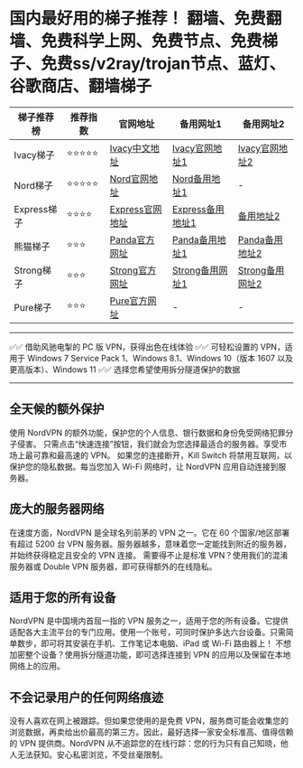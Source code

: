 # 国内最好用的梯子推荐！ 翻墙、免费翻墙、免费科学上网、免费节点、免费梯子、免费ss/v2ray/trojan节点、蓝灯、谷歌商店、翻墙梯子

|  梯子推荐榜   | 推荐指数 | 官网地址  | 备用网址1 | 备用网址2 |
|  ----  | ----  | ---- | ---- | ---- |
| Ivacy梯子 | ⭐⭐⭐⭐⭐ | [Ivacy中文地址](https://www.ivacykodi.com/easter-deal-2020/?aff=91814&data1=gitwuxian227&data2=meimei227) | [Ivacy官网地址1](https://billing.ivacy.com/page/91814/6f38cc97/CHN/gitwuxian227/meimei227) | [Ivacy官网地址2](https://www.ivacy.com/best-vpn-deal-of-2022/?aff=91814&source=Aff&data1=gitwuxian227&data2=meimei227) |
| Nord梯子 | ⭐⭐⭐⭐⭐ | [Nord官网地址](https://go.nordlocker.net/aff_c?offer_id=15&aff_id=38201&url_id=6063&aff_sub=gitwuxian227&aff_click_id=meimei227) | [Nord备用地址1](http://get.affiliatescn.net/aff_c?offer_id=153&aff_id=38201&source=github&aff_sub=gitwuxian227&aff_sub2=meimei227) | - |
| Express梯子 | ⭐⭐⭐⭐ | [Express官网地址](https://www.xvbelink.com/?a_fid=tizi_vpn&chan=gitwuxian227&data1=meimei227) | [Express备用地址1](https://www.xvuslink.com/?a_fid=tizi_vpn&chan=gitwuxian227&data1=meimei227) | [备用地址2](https://www.linkev.com/?a_fid=tizi_vpn&chan=gitwuxian227&data1=meimei227) |
| 熊猫梯子 | ⭐⭐⭐ | [Panda官方网址](https://www.pankvyh.xyz/r/22216799) | [Panda备用地址1](https://www.pantoto.xyz/r/22216799) | [Panda备用地址2](https://pandavpnpro.com/r/22216799) |
| Strong梯子 | ⭐⭐⭐ | [Strong官方网址](https://strongvpn.com/?tr_aid=5f856c291d7a8&data1=gitwuxian227&data2=meimei227) | [Strong备用网址1](https://reliablevpn.net/?tr_aid=5f856c291d7a8&data1=gitwuxian227&data2=meimei227) | [Strong备用网址2](https://strongtech.org/?tr_aid=5f856c291d7a8&data1=gitwuxian227&data2=meimei227) |
| Pure梯子 | ⭐⭐⭐ | [Pure官方网址](https://billing.purevpn.com/aff.php?aff=42611&data1=gitwuxian227&data2=meimei227) | - | - |


----

✅✅ 借助风驰电掣的 PC 版 VPN，获得出色在线体验
✅✅ 可轻松设置的 VPN，适用于 Windows 7 Service Pack 1、Windows 8.1、Windows 10（版本 1607 以及更高版本）、Windows 11
✅✅ 选择您希望使用拆分隧道保护的数据

-----

## 全天候的额外保护

使用 NordVPN 的额外功能，保护您的个人信息、银行数据和身份免受网络犯罪分子侵害。
只需点击“快速连接”按钮，我们就会为您选择最适合的服务器。享受市场上最可靠和最高速的 VPN。
如果您的连接断开，Kill Switch 将禁用互联网，以保护您的隐私数据。每当您加入 Wi-Fi 网络时，让 NordVPN 应用自动连接到服务器。

## 庞大的服务器网络

在速度方面，NordVPN 是全球名列前茅的 VPN 之一。它在 60 个国家/地区部署有超过 5200 台 VPN 服务器。服务器越多，意味着您一定能找到附近的服务器，并始终获得稳定且安全的 VPN 连接。
需要得不止是标准 VPN？使用我们的混淆服务器或 Double VPN 服务器，即可获得额外的在线隐私。

## 适用于您的所有设备

NordVPN 是中国境内首屈一指的 VPN 服务之一，适用于您的所有设备。它提供适配各大主流平台的专门应用。使用一个账号，可同时保护多达六台设备。只需简单数步，即可将其安装在手机、工作笔记本电脑、iPad 或 Wi-Fi 路由器上！
不想加密整个设备？使用拆分隧道功能，即可选择连接到 VPN 的应用以及保留在本地网络上的应用。

## 不会记录用户的任何网络痕迹

没有人喜欢在网上被跟踪。但如果您使用的是免费 VPN，服务商可能会收集您的浏览数据，再卖给出价最高的第三方。因此，最好选择一家安全标准高、值得信赖的 VPN 提供商。NordVPN 从不追踪您的在线行踪：您的行为只有自己知晓，他人无法获知。安心私密浏览，不受丝毫限制。
